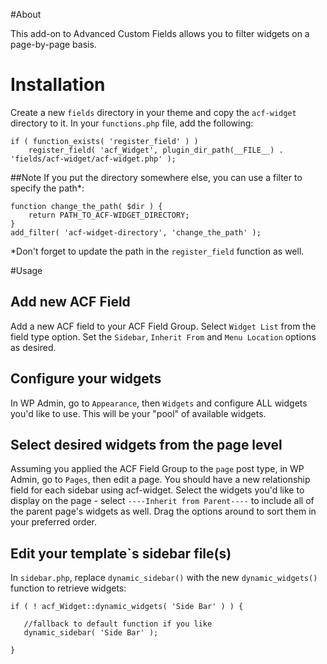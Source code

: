 #About

This add-on to Advanced Custom Fields allows you to filter widgets on a page-by-page basis.



# Installation

Create a new `fields` directory in your theme and copy the `acf-widget` directory to it. In your `functions.php` file, add the following:

    if ( function_exists( 'register_field' ) )
        register_field( 'acf_Widget', plugin_dir_path(__FILE__) . 'fields/acf-widget/acf-widget.php' );


##Note
If you put the directory somewhere else, you can use a filter to specify the path*:

    function change_the_path( $dir ) {
        return PATH_TO_ACF-WIDGET_DIRECTORY;
    }
    add_filter( 'acf-widget-directory', 'change_the_path' );

*Don't forget to update the path in the `register_field` function as well.



#Usage

## Add new ACF Field

Add a new ACF field to your ACF Field Group. Select `Widget List` from the field type option. Set the `Sidebar`, `Inherit From` and `Menu Location` options as desired.

## Configure your widgets

In WP Admin, go to `Appearance`, then `Widgets` and configure ALL widgets you'd like to use. This will be your "pool" of available widgets.

## Select desired widgets from the page level

Assuming you applied the ACF Field Group to the `page` post type, in WP Admin, go to `Pages`, then edit a page. You should have a new relationship field for each sidebar using acf-widget. Select the widgets you'd like to display on the page - select `----Inherit from Parent----` to include all of the parent page's widgets as well. Drag the options around to sort them in your preferred order.

## Edit your template`s sidebar file(s)

In `sidebar.php`, replace `dynamic_sidebar()` with the new `dynamic_widgets()` function to retrieve widgets:

    if ( ! acf_Widget::dynamic_widgets( 'Side Bar' ) ) {

       //fallback to default function if you like
       dynamic_sidebar( 'Side Bar' );

    }




